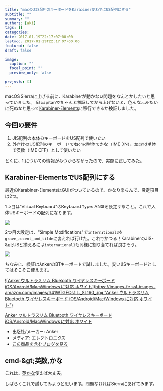 ```yaml
---
title: "macのJIS配列のキーボードをKarabiner使わずにUS配列にする"
subtitle: ""
summary: ""
authors: [aki]
tags: []
categories: 
date: 2017-01-19T22:17:07+00:00
lastmod: 2017-01-19T22:17:07+00:00
featured: false
draft: false

image:
  caption: ""
  focal_point: ""
  preview_only: false

projects: []
---
```

macOS Sierraに上げる前に、Karabinerが動かない問題をなんとかしたいと思っていました。 El capitanでちゃんと検証してから上げないと、色んな人みたいに死ぬなと思って[Karabiner-Elements](https://github.com/tekezo/Karabiner-Elements)に移行できるか検証しました。

## 今回の要件

1. JIS配列の本体のキーボードをUS配列で使いたい
2. 外付けのUS配列のキーボードで右cmd単体でかな（IME ON）、左cmd単体で英数（IME OFF）として使いたい

とくに、1.についての情報がみつからなかったので、実際に試してみた。

## Karabiner-ElementsでUS配列にする

最近のKarabiner-ElementsはGUIがついているので、かなり楽ちんで、設定項目は2つ。

1つ目は&quot;Virtual Keyboard&quot;のKeyboard Type: ANSIを設定すること。これで大体USキーボードの配列になります。

![](/img/2017/01/19/221707/20170119221149.png)

2つ目の設定は、&quot;Simple Modifications&quot;で`international3`を`grave_accent_and_tilde`に変えれば行けた。これでかつる！KarabinerのJIS-\&gt;USと揃えるには`international1`も同様に割り当てれば良さそう。

![](/img/2017/01/19/221707/20170119221202.png)

ちなみに、検証はAnkerのBTキーボードで試しました。安いUSキーボードとしてはそこそこ使えます。

[![Anker ウルトラスリム Bluetooth ワイヤレスキーボード iOS/Android/Mac/Windows に対応 ホワイト](https://images-fe.ssl-images-amazon.com/images/I/41WTGFCs1lL._SL160_.jpg &quot;Anker ウルトラスリム Bluetooth ワイヤレスキーボード iOS/Android/Mac/Windows に対応 ホワイト&quot;)](http://www.amazon.co.jp/exec/obidos/ASIN/B00U260UR0/chezou-22/)

[Anker ウルトラスリム Bluetooth ワイヤレスキーボード iOS/Android/Mac/Windows に対応 ホワイト](http://www.amazon.co.jp/exec/obidos/ASIN/B00U260UR0/chezou-22/)

- 出版社/メーカー: Anker
- メディア: エレクトロニクス
- [この商品を含むブログを見る](http://d.hatena.ne.jp/asin/B00U260UR0/chezou-22)

## cmd-\&gt;英数,かな

これは、[英かな](https://ei-kana.appspot.com/)使えば大丈夫。

しばらくこれで試してみようと思います。問題なければSierraにあげてみます。


